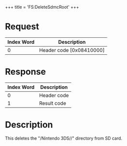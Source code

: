 +++
title = 'FS:DeleteSdmcRoot'
+++

# Request

| Index Word | Description                |
|------------|----------------------------|
| 0          | Header code \[0x08410000\] |

# Response

| Index Word | Description |
|------------|-------------|
| 0          | Header code |
| 1          | Result code |

# Description

This deletes the "/Nintendo 3DS/<SomeID>/" directory from SD card.

